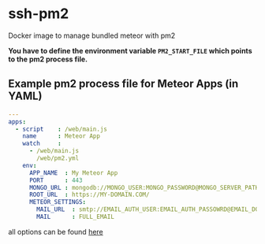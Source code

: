 # ssh-pm2
Docker image to manage bundled meteor with pm2

__You have to define the environment variable `PM2_START_FILE` which points to the pm2 process file.__

## Example pm2 process file for Meteor Apps (in YAML)
```yml
---
apps:
  - script    : /web/main.js
    name      : Meteor App
    watch     : 
      - /web/main.js
        /web/pm2.yml
    env: 
      APP_NAME  : My Meteor App
      PORT      : 443
      MONGO_URL : mongodb://MONGO_USER:MONGO_PASSWORD@MONGO_SERVER_PATH:MONGO_SERVER_PORT/MONGO_DB_NAME
      ROOT_URL  : https://MY-DOMAIN.COM/
      METEOR_SETTINGS:
        MAIL_URL  : smtp://EMAIL_AUTH_USER:EMAIL_AUTH_PASSOWRD@EMAIL_DOMAIN:587
        MAIL      : FULL_EMAIL
```

all options can be found [here](http://pm2.keymetrics.io/docs/usage/application-declaration/#yaml-format)
